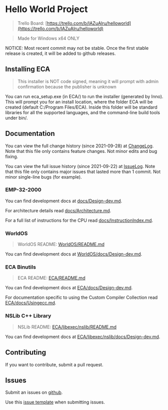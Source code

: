 # Hello World Project

> Trello Board: [https://trello.com/b/IAZuAlru/helloworld](https://trello.com/b/IAZuAlru/helloworld)

> Made for Windows x64 ONLY

NOTICE: Most recent commit may not be stable. Once the first stable release is created, it will be added to github releases.

## Installing ECA

> This installer is NOT code signed, meaning it will prompt with admin confirmation because the publisher is unknown

You can run eca_setup.exe (in ECA/) to run the installer (generated by Inno). This will prompt you for an install location, where the folder ECA will be created (default C:/Program Files/ECA). Inside this folder will be standard libraries for all the supported languages, and the command-line build tools under bin/.

## Documentation

You can view the full change history (since 2021-09-28) at [ChangeLog](ChangeLog). Note that this file only contains feature changes. Not minor edits and bug fixing.

You can view the full issue history (since 2021-09-22) at [IssueLog](IssueLog). Note that this file only contains major issues that lasted more than 1 commit. Not minor single-line bugs (for example).

### EMP-32-2000

You can find development docs at [docs/Design-dev.md](docs/Design-dev.md).

For architecture details read [docs/Architecture.md](docs/Architecture.md).

For a full list of instructions for the CPU read [docs/InstructionIndex.md](docs/InstructionIndex.md).

### WorldOS

> WorldOS README: [WorldOS/README.md](WorldOS/README.md)

You can find development docs at [WorldOS/docs/Design-dev.md](WorldOS/docs/Design-dev.md).

### ECA Binutils

> ECA README: [ECA/README.md](ECA/README.md)

You can find development docs at [ECA/docs/Design-dev.md](ECA/docs/Design-dev.md).

For documentation specific to using the Custom Compiler Collection read [ECA/docs/Usingecc.md](ECA/docs/Usingecc.md).

### NSLib C++ Library

> NSLib README: [ECA/libexec/nslib/README.md](ECA/libexec/nslib/README.md)

You can find development docs at [ECA/libexec/nslib/docs/Design-dev.md](ECA/libexec/nslib/docs/Design-dev.md).

## Contributing

If you want to contribute, submit a pull request.

## Issues

Submit an issues on [github](https://github.com/flamechain/HelloWorld/issues).

Use this [issue template](IssueTemplate) when submitting issues.
